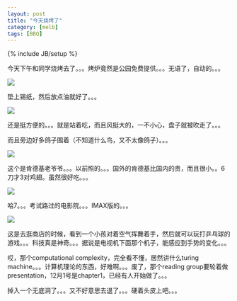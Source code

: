```yaml
---
layout: post
title: "今天烧烤了"
category: [melb]
tags: [BBQ]
---
```

{% include JB/setup %}

今天下午和同学烧烤去了。。。烤炉竟然是公园免费提供。。。无语了，自动的。。。

![](https://lh5.googleusercontent.com/-fTgzNAnhoTU/TPI3cnnIgAI/AAAAAAAAAEg/2Jdy7IhFCl8/s400/28112010212.jpg)

垫上锡纸，然后放点油就好了。。。

![](https://lh5.googleusercontent.com/-NbtZDZEQ89w/TPI3dL96_gI/AAAAAAAAAEk/-lkoy2iAKlM/s400/28112010218.jpg)

还是挺方便的。。。就是站着吃，而且风挺大的，一不小心，盘子就被吹走了。。。

而且旁边好多鸽子围着（不知道什么鸟，又不太像鸽子）。。。

![](https://lh6.googleusercontent.com/-LQ1Wpi7QNwo/TPI3bliZ-nI/AAAAAAAAAEU/FE9KitSPy20/s400/18112010204.jpg)

这个是肯德基老爷爷。。。以前照的。。。国外的肯德基比国内的贵，而且很小。。6刀才3对鸡翅。虽然很好吃。。。

![](https://lh3.googleusercontent.com/-IKYVXN6aoMU/TPI3byMVDzI/AAAAAAAAAEY/VTLd1c3rsDg/s400/22112010205.jpg)

哈7。。。考试路过的电影院。。。IMAX版的。。。

![](https://lh6.googleusercontent.com/-9mARWekGTUw/TPI3cCxHNpI/AAAAAAAAAEc/4QjaNzx2RfA/s400/26112010210.jpg)

这是去逛商店的时候，看到一个小孩对着空气挥舞着手，然后就可以玩打乒乓球的游戏。。。科技真是神奇。。。据说是电视机下面那个机子，能感应到手势的变化。。。

哎，那个computational complexity，完全看不懂，居然讲什么turing machine。。。计算机理论的东西，好难啊。。。废了，那个reading group要轮着做presentation，12月1号是chapter1，已经有人开始做了。。。

掉入一个无底洞了。。。又不好意思去退了。。。硬着头皮上吧。。。